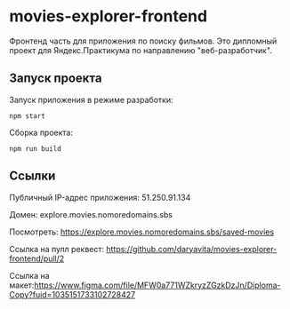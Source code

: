 # movies-explorer-frontend
Фронтенд часть для приложения по поиску фильмов. Это дипломный проект для Яндекс.Практикума по направлению "веб-разработчик".

## Запуск проекта
Запуск приложения в режиме разработки:

    npm start
Сборка проекта:

    npm run build


## Ссылки
Публичный IP-адрес приложения: 51.250.91.134

Домен: explore.movies.nomoredomains.sbs

Посмотреть: https://explore.movies.nomoredomains.sbs/saved-movies

Ссылка на пулл реквест: https://github.com/daryavita/movies-explorer-frontend/pull/2

Ссылка на макет:https://www.figma.com/file/MFW0a771WZkryzZGzkDzJn/Diploma-Copy?fuid=1035151733102728427
